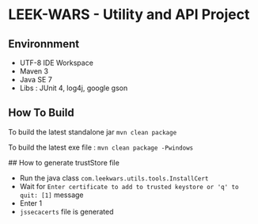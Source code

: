 # LEEK-WARS - Utility and API Project

## Environnment
  * UTF-8 IDE Workspace
  * Maven 3
  * Java SE 7
  * Libs : JUnit 4, log4j, google gson

## How To Build
To build the latest standalone jar 
   `mvn clean package`

To build the latest exe file :
   `mvn clean package -Pwindows`
   
## How to generate trustStore file
  * Run the java class `com.leekwars.utils.tools.InstallCert`
  * Wait for `Enter certificate to add to trusted keystore or 'q' to quit: [1]` message
  * Enter 1
  * `jssecacerts` file is generated
